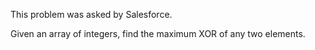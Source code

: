 This problem was asked by Salesforce.

Given an array of integers, find the maximum XOR of any two elements.
